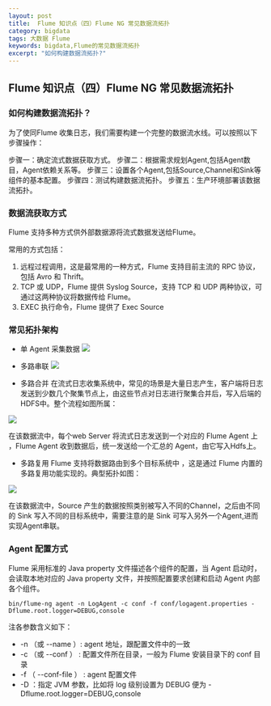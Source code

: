 ```yaml
---
layout: post
title:  Flume 知识点（四）Flume NG 常见数据流拓扑
category: bigdata 
tags: 大数据 Flume 
keywords: bigdata,Flume的常见数据流拓扑
excerpt: "如何构建数据流拓扑?"
---
```



## Flume 知识点（四）Flume NG 常见数据流拓扑

### 如何构建数据流拓扑？

为了使同Flume 收集日志，我们需要构建一个完整的数据流水线。可以按照以下步骤操作：

步骤一：确定流式数据获取方式。
步骤二：根据需求规划Agent,包括Agent数目，Agent依赖关系等。
步骤三：设置各个Agent,包括Source,Channel和Sink等组件的基本配置。
步骤四：测试构建数据流拓扑。
步骤五：生产环境部署该数据流拓扑。

### 数据流获取方式
Flume 支持多种方式供外部数据源将流式数据发送给Flume。

常用的方式包括：
1. 远程过程调用，这是最常用的一种方式，Flume 支持目前主流的 RPC 协议，包括 Avro 和 Thrift。
2. TCP 或 UDP，Flume 提供 Syslog Source，支持 TCP 和 UDP 两种协议，可通过这两种协议将数据传给 Flume。
3. EXEC 执行命令，Flume 提供了 Exec Source 


### 常见拓扑架构

- 单 Agent 采集数据
![](https://static.studytime.xin/image/articles/spring-boot20181231150136614.png)

- 多路串联
![](https://static.studytime.xin/image/articles/spring-boot20181231150136614.png)

- 多路合并
在流式日志收集系统中，常见的场景是大量日志产生，客户端将日志发送到少数几个聚集节点上，由这些节点对日志进行聚集合并后，写入后端的HDFS中。整个流程如图所属：

![](https://static.studytime.xin/image/articles/spring-boot20181231150442713.png)

在该数据流中，每个web Server 将流式日志发送到一个对应的 Flume Agent 上 ，Flume Agent 收到数据后，统一发送给一个汇总的 Agent，由它写入Hdfs上。

- 多路复用
Flume 支持将数据路由到多个目标系统中 ，这是通过 Flume 内置的多路复用功能实现的。典型拓扑如图：

![](https://static.studytime.xin/image/articles/spring-boot20181231150344785.png)

在该数据流中，Source 产生的数据按照类别被写入不同的Channel，之后由不同的 Sink 写入不同的目标系统中，需要注意的是 Sink 可写入另外一个Agent,进而实现Agent串联。


### Agent 配置方式

Flume 采用标准的 Java property 文件描述各个组件的配置，当 Agent 启动时，会读取本地对应的 Java property 文件，并按照配置要求创建和启动 Agent 内部各个组件。

```
bin/flume-ng agent -n LogAgent -c conf -f conf/logagent.properties -Dflume.root.logger=DEBUG,console
```

注各参数含义如下： 
- -n （或 --name ）: agent 地址，跟配置文件中的一致 
- -c （或 --conf ） : 配置文件所在目录，一般为 Flume 安装目录下的 conf 目录 
- -f （ --conf-file ） : agent 配置文件
- -D ：指定 JVM 参数，比如将 log 级别设置为 DEBUG 便为 -Dflume.root.logger=DEBUG,console

